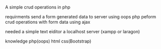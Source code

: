 A simple crud operations in php

requirments
    send a form generated data to server using oops php
    peform crud operations with form data using ajax

needed
    a simple text eiditor
    a localhost server (xampp or laragon)

knowledge
    php(oops)
    html
    css(Bootstrap)
